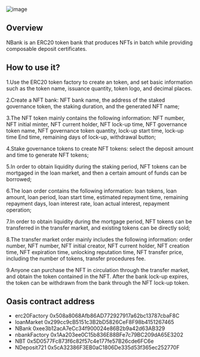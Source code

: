 ![image](https://raw.githubusercontent.com/Nbanksolo/Nbank/main/images/NBank.jpg)
## Overview

NBank is an ERC20 token bank that produces NFTs in batch while providing composable deposit certificates.

## How to use it?

1.Use the ERC20 token factory to create an token, and set basic information such as the token name, issuance quantity, token logo, and decimal places.  

2.Create a NFT bank: NFT bank name, the address of the staked governance token, the staking duration, and the generated NFT name;  

3.The NFT token mainly contains the following information: NFT number, NFT initial minter, NFT current holder, NFT lock-up time, NFT governance token name, NFT governance token quantity, lock-up start time, lock-up time End time, remaining days of lock-up, withdrawal button;  

4.Stake governance tokens to create NFT tokens: select the deposit amount and time to generate NFT tokens;  

5.In order to obtain liquidity during the staking period, NFT tokens can be mortgaged in the loan market, and then a certain amount of funds can be borrowed;  

6.The loan order contains the following information: loan tokens, loan amount, loan period, loan start time, estimated repayment time, remaining repayment days, loan interest rate, loan actual interest, repayment operation;  

7.In order to obtain liquidity during the mortgage period, NFT tokens can be transferred in the transfer market, and existing tokens can be directly sold;  

8.The transfer market order mainly includes the following information: order number, NFT number, NFT initial creator, NFT current holder, NFT creation time, NFT expiration time, unlocking reputation time, NFT transfer price, including the number of tokens, transfer procedures fee.  

9.Anyone can purchase the NFT in circulation through the transfer market, and obtain the token contained in the NFT. After the bank lock-up expires, the token can be withdrawn from the bank through the NFT lock-up token.

## Oasis contract address
- erc20Factory 0x508a8068Afb86AD772927917a62bc13787cbaF8C
- loanMarket 0x299cc9cB5151c3B2bD5826CeF8F98b4151267465
- NBank 0xee3b12acA7eCc34f900024e86B2b9a42d63AB329
- nbankFactory 0x1Aa203ee0C15b836E88BFe7c79BC209dA65E3202
- NBT 0x5D0577Fc873f6c82f57c4e177fe57B26cde6FC6e
- NDeposit721 0x5cA32386F3EB0aC1806De335d53f365ec252770F